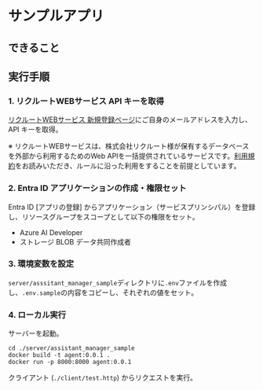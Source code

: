# サンプルアプリ

## できること



## 実行手順

### 1. リクルートWEBサービス API キーを取得

[リクルートWEBサービス 新規登録ページ](https://webservice.recruit.co.jp/register)にご自身のメールアドレスを入力し、API キーを取得。

※ リクルートWEBサービスは、株式会社リクルート様が保有するデータベースを外部から利用するためのWeb APIを一括提供されているサービスです。[利用規約](https://cdn.p.recruit.co.jp/terms/rws-t-1001/index.html)をお読みいただき、ルールに沿った利用をすることを前提としています。

### 2. Entra ID アプリケーションの作成・権限セット

Entra ID [アプリの登録] からアプリケーション（サービスプリンシパル）を登録し、リソースグループをスコープとして以下の権限をセット。

- Azure AI Developer
- ストレージ BLOB データ共同作成者

### 3. 環境変数を設定

`server/asssitant_manager_sample`ディレクトリに`.env`ファイルを作成し、`.env.sample`の内容をコピーし、それぞれの値をセット。

### 4. ローカル実行

サーバーを起動。

```
cd ./server/assistant_manager_sample
docker build -t agent:0.0.1 .
docker run -p 8000:8000 agent:0.0.1
```

クライアント (`./client/test.http`) からリクエストを実行。